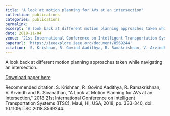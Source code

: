 ```yaml
---
title: "A look at motion planning for AVs at an intersection"
collection: publications
categories: publications
permalink: 
excerpt: 'A look back at different motion planning approaches taken while navigating an intersection.'
date: 2018-11-04
venue: '21st International Conference on Intelligent Transportation Systems (ITSC)'
paperurl: 'https://ieeexplore.ieee.org/document/8569244'
citation: 'S. Krishnan, R. Govind Aadithya, R. Ramakrishnan, V. Arvindh and K. Sivanathan, "A Look at Motion Planning for AVs at an Intersection," 2018 21st International Conference on Intelligent Transportation Systems (ITSC), Maui, HI, USA, 2018, pp. 333-340, doi: 10.1109/ITSC.2018.8569244.'
---
```

A look back at different motion planning approaches taken while navigating an intersection.

[Download paper here](https://ieeexplore.ieee.org/document/8569244)

Recommended citation: S. Krishnan, R. Govind Aadithya, R. Ramakrishnan, V. Arvindh and K. Sivanathan, "A Look at Motion Planning for AVs at an Intersection," 2018 21st International Conference on Intelligent Transportation Systems (ITSC), Maui, HI, USA, 2018, pp. 333-340, doi: 10.1109/ITSC.2018.8569244.

